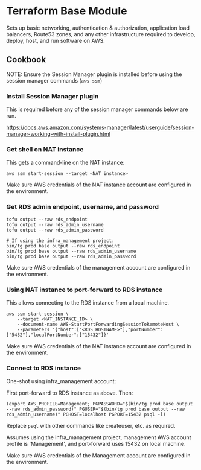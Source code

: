 # Terraform Base Module

Sets up basic networking, authentication & authorization, application load balancers, Route53 zones, and any other
infrastructure required to develop, deploy, host, and run software on AWS.

## Cookbook

NOTE: Ensure the Session Manager plugin is installed before using the session manager commands (`aws ssm`)

### Install Session Manager plugin

This is required before any of the session manager commands below are run.

https://docs.aws.amazon.com/systems-manager/latest/userguide/session-manager-working-with-install-plugin.html

### Get shell on NAT instance

This gets a command-line on the NAT instance:

```shell
aws ssm start-session --target <NAT instance>
```

Make sure AWS credentials of the NAT instance account are configured in the environment.

### Get RDS admin endpoint, username, and password

```shell
tofu output --raw rds_endpoint
tofu output --raw rds_admin_username
tofu output --raw rds_admin_password

# If using the infra_management project:
bin/tg prod base output --raw rds_endpoint
bin/tg prod base output --raw rds_admin_username
bin/tg prod base output --raw rds_admin_password
```

Make sure AWS credentials of the management account are configured in the environment.

### Using NAT instance to port-forward to RDS instance

This allows connecting to the RDS instance from a local machine.

```shell
aws ssm start-session \
    --target <NAT_INSTANCE_ID> \
    --document-name AWS-StartPortForwardingSessionToRemoteHost \
    --parameters '{"host":["<RDS_HOSTNAME>"],"portNumber":["5432"],"localPortNumber":["15432"]}'
```

Make sure AWS credentials of the NAT instance account are configured in the environment.

### Connect to RDS instance

One-shot using infra_management account:

First port-forward to RDS instance as above. Then:

```shell
(export AWS_PROFILE=Management; PGPASSWORD="$(bin/tg prod base output --raw rds_admin_password)" PGUSER="$(bin/tg prod base output --raw rds_admin_username)" PGHOST=localhost PGPORT=15432 psql -l)
```

Replace `psql` with other commands like createuser, etc. as required.

Assumes using the infra_management project, management AWS account profile is 'Management', and port-forward uses 15432
on local machine.

Make sure AWS credentials of the Management account are configured in the environment.
